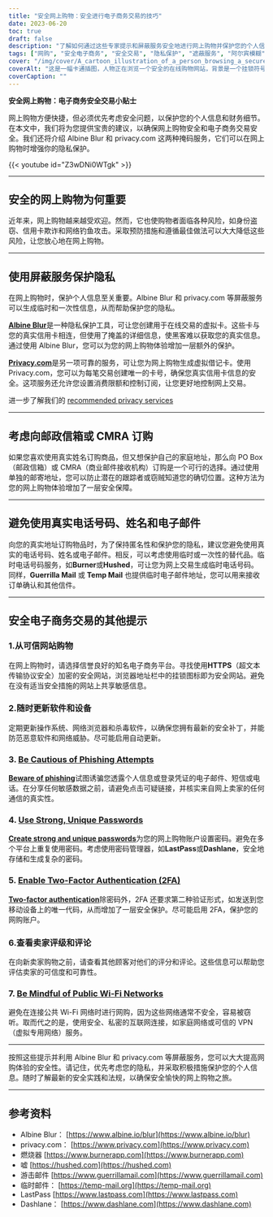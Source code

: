 ```yaml
---
title: "安全网上购物：安全进行电子商务交易的技巧"
date: 2023-06-20
toc: true
draft: false
description: "了解如何通过这些专家提示和屏蔽服务安全地进行网上购物并保护您的个人信息。"
tags: ["网购", "安全电子商务", "安全交易", "隐私保护", "遮蔽服务", "阿尔宾模糊", "privacy.com", "邮政信箱", "CMRA", "安全密码", "双因素认证", "预防网络钓鱼", "可信网站", "软件更新", "卖家评论", "公共 Wi-Fi", "虚拟专用网", "在线隐私", "防止身份盗窃", "信用卡欺诈", "网络安全提示", "数据保护", "在线安全措施", "临时电话号码", "临时电子邮件地址", "信誉良好的网上卖家", "恶意软件保护", "预防网络威胁", "安全的在线交易", "个人信息安全"]
cover: "/img/cover/A_cartoon_illustration_of_a_person_browsing_a_secure_online.png"
coverAlt: "这是一幅卡通插图，人物正在浏览一个安全的在线购物网站，背景是一个挂锁符号和一个盾牌。"
coverCaption: ""
---
```


**安全网上购物：电子商务安全交易小贴士**

网上购物方便快捷，但必须优先考虑安全问题，以保护您的个人信息和财务细节。在本文中，我们将为您提供宝贵的建议，以确保网上购物安全和电子商务交易安全。我们还将介绍 Albine Blur 和 privacy.com 这两种掩码服务，它们可以在网上购物时增强你的隐私保护。

{{< youtube id="Z3wDNi0WTgk" >}}

______

## 安全的网上购物为何重要

近年来，网上购物越来越受欢迎。然而，它也使购物者面临各种风险，如身份盗窃、信用卡欺诈和网络钓鱼攻击。采取预防措施和遵循最佳做法可以大大降低这些风险，让您放心地在网上购物。

______

## 使用屏蔽服务保护隐私

在网上购物时，保护个人信息至关重要。Albine Blur 和 privacy.com 等屏蔽服务可以生成临时和一次性信息，从而帮助保护您的隐私。

[**Albine Blur**](https://dnt.abine.com/#/ref_register/pC8ZbvQtt)是一种隐私保护工具，可让您创建用于在线交易的虚拟卡。这些卡与您的真实信用卡相连，但使用了掩盖的详细信息，使黑客难以获取您的真实信息。通过使用 Albine Blur，您可以为您的网上购物体验增加一层额外的保护。

[**Privacy.com**](https://privacy.com/join/SU86Y)是另一项可靠的服务，可让您为网上购物生成虚拟借记卡。使用 Privacy.com，您可以为每笔交易创建唯一的卡号，确保您真实信用卡信息的安全。这项服务还允许您设置消费限额和控制订阅，让您更好地控制网上交易。

进一步了解我们的 [recommended privacy services](https://simeononsecurity.ch/recommendations/services)

______

## 考虑向邮政信箱或 CMRA 订购

如果您喜欢使用真实姓名订购商品，但又想保护自己的家庭地址，那么向 PO Box（邮政信箱）或 CMRA（商业邮件接收机构）订购是一个可行的选择。通过使用单独的邮寄地址，您可以防止潜在的跟踪者或窃贼知道您的确切位置。这种方法为您的网上购物体验增加了一层安全保障。

______

## 避免使用真实电话号码、姓名和电子邮件

向您的真实地址订购物品时，为了保持匿名性和保护您的隐私，建议您避免使用真实的电话号码、姓名或电子邮件。相反，可以考虑使用临时或一次性的替代品。临时电话号码服务，如**Burner**或**Hushed**，可让您为网上交易生成临时电话号码。同样，**Guerrilla Mail** 或 **Temp Mail** 也提供临时电子邮件地址，您可以用来接收订单确认和其他信件。

______

## 安全电子商务交易的其他提示

### 1.从可信网站购物

在网上购物时，请选择信誉良好的知名电子商务平台。寻找使用**HTTPS**（超文本传输协议安全）加密的安全网站，浏览器地址栏中的挂锁图标即为安全网站。避免在没有适当安全措施的网站上共享敏感信息。

### 2.随时更新软件和设备

定期更新操作系统、网络浏览器和杀毒软件，以确保您拥有最新的安全补丁，并能防范恶意软件和网络威胁。尽可能启用自动更新。

### 3. [Be Cautious of Phishing Attempts](https://simeononsecurity.ch/articles/what-is-a-common-indicator-of-a-phishing-attempt/)

[**Beware of phishing**](https://simeononsecurity.ch/articles/what-is-a-common-indicator-of-a-phishing-attempt/)试图诱骗您透露个人信息或登录凭证的电子邮件、短信或电话。在分享任何敏感数据之前，请避免点击可疑链接，并核实来自网上卖家的任何通信的真实性。

### 4. [Use Strong, Unique Passwords](https://simeononsecurity.ch/articles/how-to-create-strong-passwords/)

[**Create strong and unique passwords**](https://simeononsecurity.ch/articles/how-to-create-strong-passwords/)为您的网上购物账户设置密码。避免在多个平台上重复使用密码。考虑使用密码管理器，如**LastPass**或**Dashlane**，安全地存储和生成复杂的密码。

### 5. [Enable Two-Factor Authentication (2FA)](https://simeononsecurity.ch/articles/what-are-the-diferent-kinds-of-factors-in-mfa/)

[**Two-factor authentication**](https://simeononsecurity.ch/articles/what-are-the-diferent-kinds-of-factors-in-mfa/)除密码外，2FA 还要求第二种验证形式，如发送到您移动设备上的唯一代码，从而增加了一层安全保护。尽可能启用 2FA，保护您的网购账户。

### 6.查看卖家评级和评论

在向新卖家购物之前，请查看其他顾客对他们的评分和评论。这些信息可以帮助您评估卖家的可信度和可靠性。

### 7. [Be Mindful of Public Wi-Fi Networks](https://simeononsecurity.ch/articles/how-to-create-a-secure-wifi-network/)

避免在连接公共 Wi-Fi 网络时进行网购，因为这些网络通常不安全，容易被窃听。取而代之的是，使用安全、私密的互联网连接，如家庭网络或可信的 VPN（虚拟专用网络）服务。

______

按照这些提示并利用 Albine Blur 和 privacy.com 等屏蔽服务，您可以大大提高网购体验的安全性。请记住，优先考虑您的隐私，并采取积极措施保护您的个人信息。随时了解最新的安全实践和法规，以确保安全愉快的网上购物之旅。

______

## 参考资料

- Albine Blur： [https://www.albine.io/blur](https://www.albine.io/blur)
- privacy.com： [https://www.privacy.com](https://www.privacy.com)
- 燃烧器 [https://www.burnerapp.com](https://www.burnerapp.com)
- 嘘 [https://hushed.com](https://hushed.com)
- 游击邮件 [https://www.guerrillamail.com](https://www.guerrillamail.com)
- 临时邮件： [https://temp-mail.org](https://temp-mail.org)
- LastPass [https://www.lastpass.com](https://www.lastpass.com)
- Dashlane： [https://www.dashlane.com](https://www.dashlane.com)